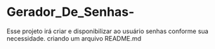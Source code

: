 # Gerador_De_Senhas-
Esse projeto irá criar e disponibilizar ao usuário senhas conforme sua necessidade.
criando um arquivo README.md